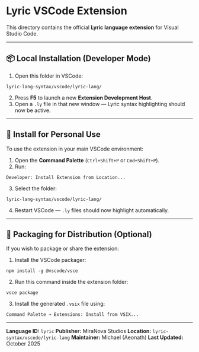 # Lyric VSCode Extension

This directory contains the official **Lyric language extension** for Visual Studio Code.

---

## 📦 Local Installation (Developer Mode)

1. Open this folder in VSCode:

```
lyric-lang-syntax/vscode/lyric-lang/
```

2. Press **F5** to launch a new **Extension Development Host**.
3. Open a `.ly` file in that new window — Lyric syntax highlighting should now be active.

---

## 🧩 Install for Personal Use

To use the extension in your main VSCode environment:

1. Open the **Command Palette** (`Ctrl+Shift+P` or `Cmd+Shift+P`).
2. Run:

```
Developer: Install Extension from Location...
```

3. Select the folder:

```
lyric-lang-syntax/vscode/lyric-lang/
```
4. Restart VSCode — `.ly` files should now highlight automatically.

---

## 🚀 Packaging for Distribution (Optional)

If you wish to package or share the extension:

1. Install the VSCode packager:

```
npm install -g @vscode/vsce
```

2. Run this command inside the extension folder:


```
vsce package
```

3. Install the generated `.vsix` file using:


```
Command Palette → Extensions: Install from VSIX...
```


---

**Language ID:** `lyric`
**Publisher:** MiraNova Studios
**Location:** `lyric-syntax/vscode/lyric-lang`
**Maintainer:** Michael (Aeonath) 
**Last Updated:** October 2025


